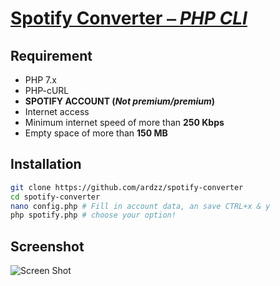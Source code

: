 # [Spotify Converter ⎯ *PHP CLI*](https://github.com/ardzz/spotify-converter)
## Requirement
* PHP 7.x
* PHP-cURL
* **SPOTIFY ACCOUNT (*Not premium/premium*)**
* Internet access
* Minimum internet speed of more than **250 Kbps**
* Empty space of more than **150 MB**
## Installation
``` bash
git clone https://github.com/ardzz/spotify-converter
cd spotify-converter
nano config.php # Fill in account data, an save CTRL+x & y
php spotify.php # choose your option!
```
## Screenshot
![Screen Shot](https://raw.githubusercontent.com/ardzz/spotify-converter/master/screenshot/Screenshot%20from%202018-12-17%2016-44-39.png)
